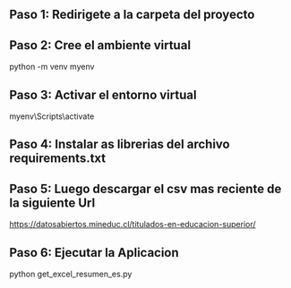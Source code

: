 ## Paso 1: Redirigete a la carpeta del proyecto

## Paso 2: Cree el ambiente virtual
python -m venv myenv

## Paso 3: Activar el entorno virtual
myenv\Scripts\activate

## Paso 4: Instalar as librerias del archivo requirements.txt

## Paso 5: Luego descargar el csv mas reciente de la siguiente Url
https://datosabiertos.mineduc.cl/titulados-en-educacion-superior/

## Paso 6: Ejecutar la Aplicacion
python get_excel_resumen_es.py

